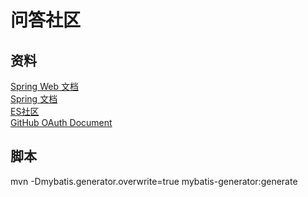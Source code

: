 问答社区
========
资料
----
[Spring Web 文档](https://spring.io/guides/gs/serving-web-content/)<br>
[Spring 文档](https://spring.io/guides)<br>
[ES社区](https://elasticsearch.cn/)<br>
[GitHub OAuth Document](https://developer.github.com/apps/building-oauth-apps/creating-an-oauth-app/)<br>

脚本
----
mvn -Dmybatis.generator.overwrite=true mybatis-generator:generate